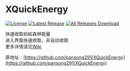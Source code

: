 # XQuickEnergy

[![License](https://img.shields.io/github/license/pansong291/XQuickEnergy.svg)](LICENSE)
[![Latest Release](https://img.shields.io/github/release/pansong291/XQuickEnergy.svg)](../../releases)
[![All Releases Download](https://img.shields.io/github/downloads/pansong291/XQuickEnergy/total.svg)](../../releases)

快速收取蚂蚁森林能量  
进入界面快速收取，非自动收取  
更多详情请见[Wiki](../../wiki)  

原地址：[https://github.com/pansong291/XQuickEnergy](https://github.com/pansong291/XQuickEnergy)
